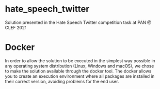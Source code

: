 # hate_speech_twitter
Solution presented in the Hate Speech Twitter competition task at PAN @ CLEF 2021 

# Docker
In order to allow the solution to be executed in the simplest way possible in any operating system distribution (Linux, Windows and macOS), we chose to make the solution available through the docker tool. The docker allows you to create an execution environment where all packages are installed in their correct version, avoiding problems for the end user.


